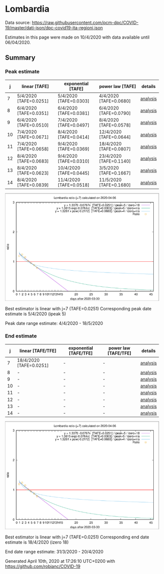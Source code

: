 # Lombardia


Data source: https://raw.githubusercontent.com/pcm-dpc/COVID-19/master/dati-json/dpc-covid19-ita-regioni.json

Estimates in this page were made on 10/4/2020 with data available until 06/04/2020.


## Summary 

### Peak estimate 
|j|linear [TAFE]|exponential [TAFE]|power law [TAFE]|details|
|---|----|-----------|---------|-------|
|7|5/4/2020 [TAFE=0.0251]|5/4/2020 [TAFE=0.0303]|4/4/2020 [TAFE=0.0680]|[analysis](COVID-19_lombardia_j7_2020-04-06.md)|
|8|6/4/2020 [TAFE=0.0351]|6/4/2020 [TAFE=0.0381]|6/4/2020 [TAFE=0.0790]|[analysis](COVID-19_lombardia_j8_2020-04-06.md)|
|9|6/4/2020 [TAFE=0.0510]|7/4/2020 [TAFE=0.0497]|8/4/2020 [TAFE=0.0578]|[analysis](COVID-19_lombardia_j9_2020-04-06.md)|
|10|7/4/2020 [TAFE=0.0671]|8/4/2020 [TAFE=0.0414]|12/4/2020 [TAFE=0.0644]|[analysis](COVID-19_lombardia_j10_2020-04-06.md)|
|11|7/4/2020 [TAFE=0.0658]|9/4/2020 [TAFE=0.0369]|18/4/2020 [TAFE=0.0807]|[analysis](COVID-19_lombardia_j11_2020-04-06.md)|
|12|8/4/2020 [TAFE=0.0683]|9/4/2020 [TAFE=0.0310]|23/4/2020 [TAFE=0.1140]|[analysis](COVID-19_lombardia_j12_2020-04-06.md)|
|13|8/4/2020 [TAFE=0.0623]|10/4/2020 [TAFE=0.0445]|3/5/2020 [TAFE=0.1667]|[analysis](COVID-19_lombardia_j13_2020-04-06.md)|
|14|8/4/2020 [TAFE=0.0839]|11/4/2020 [TAFE=0.0518]|11/5/2020 [TAFE=0.1680]|[analysis](COVID-19_lombardia_j14_2020-04-06.md)|

![best peak estimate](COVID-19_lombardia_j7_2020-04-06.png)

Best estimator is linear with j=7 (TAFE=0.0251)
Corresponding peak date estimate is 5/4/2020 (ipeak 5)


Peak date range estimate: 4/4/2020 - 18/5/2020

### End estimate 
|j|linear [TAFE/TFE]|exponential [TAFE/TFE]|power law [TAFE/TFE]|details|
|---|----|-----------|---------|-------|
|7|18/4/2020 [TAFE=0.0251]|-|-|[analysis](COVID-19_lombardia_j7_2020-04-06.md)|
|8|-|-|-|[analysis](COVID-19_lombardia_j8_2020-04-06.md)|
|9|-|-|-|[analysis](COVID-19_lombardia_j9_2020-04-06.md)|
|10|-|-|-|[analysis](COVID-19_lombardia_j10_2020-04-06.md)|
|11|-|-|-|[analysis](COVID-19_lombardia_j11_2020-04-06.md)|
|12|-|-|-|[analysis](COVID-19_lombardia_j12_2020-04-06.md)|
|13|-|-|-|[analysis](COVID-19_lombardia_j13_2020-04-06.md)|
|14|-|-|-|[analysis](COVID-19_lombardia_j14_2020-04-06.md)|

![best zero estimate](COVID-19_lombardia_j7_2020-04-06.png)

Best estimator is linear with j=7 (TAFE=0.0251)
Corresponding end date estimate is 18/4/2020 (izero 18)


End date range estimate: 31/3/2020 - 20/4/2020

Generated April 10th, 2020 at 17:26:10 UTC+0200 with https://github.com/robianc/COVID-19
